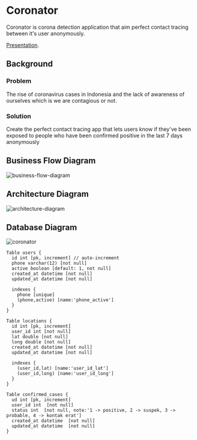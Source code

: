 # Coronator

Coronator is corona detection application that aim perfect contact tracing between it's user anonymously.

[Presentation](https://docs.google.com/presentation/d/1B1wPEZKtG-sUSVK--z16QpEKHrt8e94ErVX_Xv3sHKI/edit#slide=id.ga50e610f2f_0_15).

## Background

### Problem

The rise of coronavirus cases in Indonesia and the lack of awareness of ourselves which is we are contagious or not.

### Solution

Create the perfect contact tracing app that lets users know if they've been exposed to people who have been confirmed positive in the last 7 days anonymously

## Business Flow Diagram

![business-flow-diagram](https://user-images.githubusercontent.com/20650401/97368363-54887480-18dd-11eb-9a4c-afa1dd58e563.jpg)

## Architecture Diagram

![architecture-diagram](https://user-images.githubusercontent.com/20650401/97368364-55b9a180-18dd-11eb-9ab2-267edfb7d848.jpg)

## Database Diagram

![coronator](https://user-images.githubusercontent.com/20650401/97368361-53efde00-18dd-11eb-84ed-af5b8cddac57.png)

```
Table users {
  id int [pk, increment] // auto-increment
  phone varchar(12) [not null]
  active boolean [default: 1, not null]
  created_at datetime [not null]
  updated_at datetime [not null]

  indexes {
    phone [unique]
    (phone,active) [name:'phone_active']
  }
}

Table locations {
  id int [pk, increment]
  user_id int [not null]
  lat double [not null]
  long double [not null]
  created_at datetime [not null]
  updated_at datetime [not null]

  indexes {
    (user_id,lat) [name:'user_id_lat']
    (user_id,long) [name:'user_id_long']
  }
}

Table confirmed_cases {
  ud int [pk, increment]
  user_id int  [not null]
  status int  [not null, note:'1 -> positive, 2 -> suspek, 3 -> probable, 4 -> kontak erat']
  created_at datetime  [not null]
  updated_at datetime  [not null]
}
```
